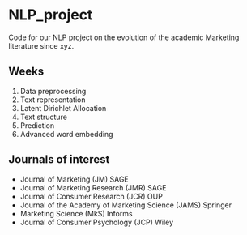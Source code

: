 # NLP_project
 Code for our NLP project on the evolution of the academic Marketing literature since xyz.

## Weeks
1. Data preprocessing
2. Text representation
3. Latent Dirichlet Allocation
4. Text structure
5. Prediction
6. Advanced word embedding

## Journals of interest
* Journal of Marketing (JM) SAGE
* Journal of Marketing Research (JMR) SAGE                      
* Journal of Consumer Research (JCR)  OUP
* Journal of the Academy of Marketing Science (JAMS) Springer
* Marketing Science (MkS) Informs
* Journal of Consumer Psychology (JCP) Wiley